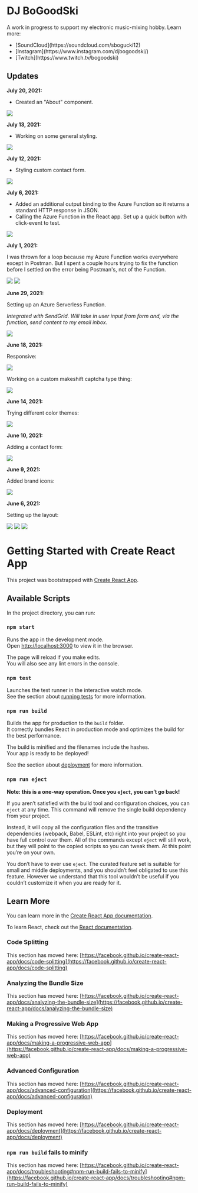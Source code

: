 # DJ BoGoodSki

<p>A work in progress to support my electronic music-mixing hobby.  Learn more:</p>

<ul>
<li> [SoundCloud](https://soundcloud.com/sbogucki12) </li>
<li> [Instagram](https://www.instagram.com/djbogoodski/) </li>
<li> [Twitch](https://www.twitch.tv/bogoodski) </li>
</ul>

## Updates

**July 20, 2021:**

<ul>
<li>Created an "About" component.</li>
</ul>

<img src="https://raw.githubusercontent.com/sbogucki12/djbogoodski/main/readmeFiles/aboutGIF.gif" />

**July 13, 2021:**

<ul>
<li>Working on some general styling.</li>
</ul>

<img src="https://raw.githubusercontent.com/sbogucki12/djbogoodski/main/readmeFiles/stylingGIF.gif" />

**July 12, 2021:**

<ul>
<li>Styling custom contact form.</li>
</ul>

<img src="https://raw.githubusercontent.com/sbogucki12/djbogoodski/main/readmeFiles/contactFormGIF.gif" />

**July 6, 2021:**

<ul>
<li>Added an additional output binding to the Azure Function so it returns a standard HTTP response in JSON.</li>
<li>Calling the Azure Function in the React app.  Set up a quick button with click-event to test.</li>
</ul>

<img src="https://raw.githubusercontent.com/sbogucki12/djbogoodski/main/readmeFiles/output_bindings.jpg" />

**July 1, 2021:**

<p>I was thrown for a loop because my Azure Function works everywhere except in Postman.  But I spent a couple hours trying to fix the function before I settled on the error being Postman's, not of the Function. </p>

<img src="https://raw.githubusercontent.com/sbogucki12/djbogoodski/main/readmeFiles/functionBindings.jpg" />
<img src="https://raw.githubusercontent.com/sbogucki12/djbogoodski/main/readmeFiles/functionScript.jpg" />

**June 29, 2021:**

<p>Setting up an Azure Serverless Function.</p>
<p><i>Integrated with SendGrid. Will take in user input from form and, via the function, send content to my email inbox.</i></p>

<img src="https://raw.githubusercontent.com/sbogucki12/djbogoodski/main/readmeFiles/sendgrid.jpg" />

**June 18, 2021:**

<p>Responsive:</p>

<img src="https://raw.githubusercontent.com/sbogucki12/djbogoodski/main/readmeFiles/dynamicGIF.gif" />

<p>Working on a custom makeshift captcha type thing:</p>

<img src="https://raw.githubusercontent.com/sbogucki12/djbogoodski/main/readmeFiles/captcha0GIF.gif" />

**June 14, 2021:**

Trying different color themes:

<img src="https://raw.githubusercontent.com/sbogucki12/djbogoodski/main/readmeFiles/colors0.jpg" />

**June 10, 2021:**

Adding a contact form:

<img src="https://raw.githubusercontent.com/sbogucki12/djbogoodski/main/readmeFiles/captchaGIF.gif" />

**June 9, 2021:**

Added brand icons:

<img src="https://raw.githubusercontent.com/sbogucki12/djbogoodski/main/readmeFiles/layoutDesktop1.jpg" />

**June 6, 2021:**

Setting up the layout:

<img src="https://raw.githubusercontent.com/sbogucki12/djbogoodski/main/readmeFiles/layout0GIF.gif" />
<img src="https://raw.githubusercontent.com/sbogucki12/djbogoodski/main/readmeFiles/layoutDesktop0.jpg" />
<img src="https://raw.githubusercontent.com/sbogucki12/djbogoodski/main/readmeFiles/layoutMobile0.jpg" />

# Getting Started with Create React App

This project was bootstrapped with [Create React App](https://github.com/facebook/create-react-app).

## Available Scripts

In the project directory, you can run:

### `npm start`

Runs the app in the development mode.\
Open [http://localhost:3000](http://localhost:3000) to view it in the browser.

The page will reload if you make edits.\
You will also see any lint errors in the console.

### `npm test`

Launches the test runner in the interactive watch mode.\
See the section about [running tests](https://facebook.github.io/create-react-app/docs/running-tests) for more information.

### `npm run build`

Builds the app for production to the `build` folder.\
It correctly bundles React in production mode and optimizes the build for the best performance.

The build is minified and the filenames include the hashes.\
Your app is ready to be deployed!

See the section about [deployment](https://facebook.github.io/create-react-app/docs/deployment) for more information.

### `npm run eject`

**Note: this is a one-way operation. Once you `eject`, you can’t go back!**

If you aren’t satisfied with the build tool and configuration choices, you can `eject` at any time. This command will remove the single build dependency from your project.

Instead, it will copy all the configuration files and the transitive dependencies (webpack, Babel, ESLint, etc) right into your project so you have full control over them. All of the commands except `eject` will still work, but they will point to the copied scripts so you can tweak them. At this point you’re on your own.

You don’t have to ever use `eject`. The curated feature set is suitable for small and middle deployments, and you shouldn’t feel obligated to use this feature. However we understand that this tool wouldn’t be useful if you couldn’t customize it when you are ready for it.

## Learn More

You can learn more in the [Create React App documentation](https://facebook.github.io/create-react-app/docs/getting-started).

To learn React, check out the [React documentation](https://reactjs.org/).

### Code Splitting

This section has moved here: [https://facebook.github.io/create-react-app/docs/code-splitting](https://facebook.github.io/create-react-app/docs/code-splitting)

### Analyzing the Bundle Size

This section has moved here: [https://facebook.github.io/create-react-app/docs/analyzing-the-bundle-size](https://facebook.github.io/create-react-app/docs/analyzing-the-bundle-size)

### Making a Progressive Web App

This section has moved here: [https://facebook.github.io/create-react-app/docs/making-a-progressive-web-app](https://facebook.github.io/create-react-app/docs/making-a-progressive-web-app)

### Advanced Configuration

This section has moved here: [https://facebook.github.io/create-react-app/docs/advanced-configuration](https://facebook.github.io/create-react-app/docs/advanced-configuration)

### Deployment

This section has moved here: [https://facebook.github.io/create-react-app/docs/deployment](https://facebook.github.io/create-react-app/docs/deployment)

### `npm run build` fails to minify

This section has moved here: [https://facebook.github.io/create-react-app/docs/troubleshooting#npm-run-build-fails-to-minify](https://facebook.github.io/create-react-app/docs/troubleshooting#npm-run-build-fails-to-minify)
